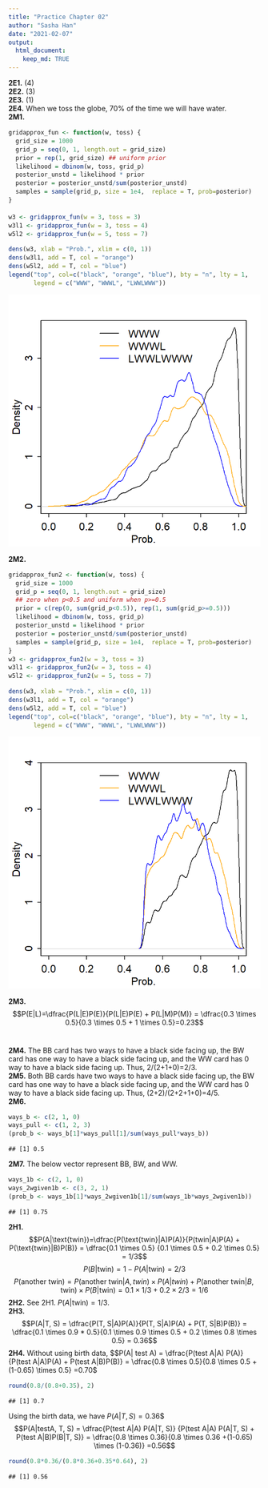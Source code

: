 ```yaml
---
title: "Practice Chapter 02"
author: "Sasha Han"
date: "2021-02-07"
output:
  html_document:
    keep_md: TRUE
---
```





**2E1.** (4) <br>
**2E2.** (3) <br>
**2E3.** (1) <br>
**2E4.** When we toss the globe, 70% of the time we will have water. <br>
**2M1.** 


```r
gridapprox_fun <- function(w, toss) {
  grid_size = 1000
  grid_p = seq(0, 1, length.out = grid_size)
  prior = rep(1, grid_size) ## uniform prior
  likelihood = dbinom(w, toss, grid_p)
  posterior_unstd = likelihood * prior
  posterior = posterior_unstd/sum(posterior_unstd)
  samples = sample(grid_p, size = 1e4,  replace = T, prob=posterior)
}

w3 <- gridapprox_fun(w = 3, toss = 3)
w3l1 <- gridapprox_fun(w = 3, toss = 4)
w5l2 <- gridapprox_fun(w = 5, toss = 7)
```

```r
dens(w3, xlab = "Prob.", xlim = c(0, 1))
dens(w3l1, add = T, col = "orange")
dens(w5l2, add = T, col = "blue")
legend("top", col=c("black", "orange", "blue"), bty = "n", lty = 1,
       legend = c("WWW", "WWWL", "LWWLWWW"))
```

![](ch02_files/figure-html/unnamed-chunk-3-1.png)<!-- -->

**2M2.** 


```r
gridapprox_fun2 <- function(w, toss) {
  grid_size = 1000
  grid_p = seq(0, 1, length.out = grid_size)
  ## zero when p<0.5 and uniform when p>=0.5
  prior = c(rep(0, sum(grid_p<0.5)), rep(1, sum(grid_p>=0.5))) 
  likelihood = dbinom(w, toss, grid_p)
  posterior_unstd = likelihood * prior
  posterior = posterior_unstd/sum(posterior_unstd)
  samples = sample(grid_p, size = 1e4,  replace = T, prob=posterior)
}
w3 <- gridapprox_fun2(w = 3, toss = 3)
w3l1 <- gridapprox_fun2(w = 3, toss = 4)
w5l2 <- gridapprox_fun2(w = 5, toss = 7)
```

```r
dens(w3, xlab = "Prob.", xlim = c(0, 1))
dens(w3l1, add = T, col = "orange")
dens(w5l2, add = T, col = "blue")
legend("top", col=c("black", "orange", "blue"), bty = "n", lty = 1,
       legend = c("WWW", "WWWL", "LWWLWWW"))
```

![](ch02_files/figure-html/unnamed-chunk-5-1.png)<!-- -->

**2M3.** $$P(E|L)=\dfrac{P(L|E)P(E)}{P(L|E)P(E) + P(L|M)P(M)} =
\dfrac{0.3 \times 0.5}{0.3 \times 0.5 + 1 \times 0.5}=0.23$$ <br>

**2M4.** The BB card has two ways to have a black side facing up, the BW 
card has one way to have a black side facing up, and the WW card has 0 way
to have a black side facing up. Thus, 2/(2+1+0)=2/3. <br>
**2M5.** Both BB cards have two ways to have a black side facing up, the BW 
card has one way to have a black side facing up, and the WW card has 0 way
to have a black side facing up. Thus, (2+2)/(2+2+1+0)=4/5. <br>
**2M6.** 


```r
ways_b <- c(2, 1, 0)
ways_pull <- c(1, 2, 3)
(prob_b <- ways_b[1]*ways_pull[1]/sum(ways_pull*ways_b)) 
```

```
## [1] 0.5
```

**2M7.** The below vector represent BB, BW, and WW.


```r
ways_1b <- c(2, 1, 0)
ways_2wgiven1b <- c(3, 2, 1)
(prob_b <- ways_1b[1]*ways_2wgiven1b[1]/sum(ways_1b*ways_2wgiven1b))
```

```
## [1] 0.75
```

**2H1.** $$P(A|\text{twin})=\dfrac{P(\text{twin}|A)P(A)}{P(twin|A)P(A) + 
P(\text{twin}|B)P(B)} = \dfrac{0.1 \times 0.5}
{0.1 \times 0.5 + 0.2 \times 0.5} = 1/3$$ 
$$
P(B|\text{twin}) = 1-P(A|\text{twin}) = 2/3
$$ 
$$P(\text{another twin}) = P(\text{another twin}|A, twin) \times P(A|twin) + 
P(\text{another twin}|B, \text{twin}) \times P(B|\text{twin})
= 0.1 \times 1/3 + 0.2 \times 2/3 = 1/6$$ 
**2H2.** See 2H1. $P(A|\text{twin})=1/3$.  <br>
**2H3.** $$P(A|T, S) = \dfrac{P(T, S|A)P(A)}{P(T, S|A)P(A) + P(T, S|B)P(B)}
= \dfrac{0.1 \times 0.9 * 0.5}{0.1 \times 0.9 \times 0.5 + 0.2 \times 0.8
\times 0.5} = 0.36$$
**2H4.** Without using birth data, 
$$P(A| test A) = \dfrac{P(test A|A) P(A)}
{P(test A|A)P(A) + P(test A|B)P(B)} =
\dfrac{0.8 \times 0.5}{0.8 \times 0.5 +(1-0.65) \times 0.5} =0.70$ 


```r
round(0.8/(0.8+0.35), 2)
```

```
## [1] 0.7
```

Using the birth data, we have $P(A|T, S) = 0.36$$ <br>
$$P(A|testA, T, S) = \dfrac{P(test A|A) P(A|T, S)}
{P(test A|A) P(A|T, S) + P(test A|B)P(B|T, S)} =
\dfrac{0.8 \times 0.36}{0.8 \times 0.36 +(1-0.65) \times (1-0.36)} =0.56$$ 


```r
round(0.8*0.36/(0.8*0.36+0.35*0.64), 2)
```

```
## [1] 0.56
```

